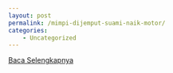 ```yaml
---
layout: post
permalink: /mimpi-dijemput-suami-naik-motor/
categories:
    - Uncategorized
---
```


[Baca Selengkapnya](/08)